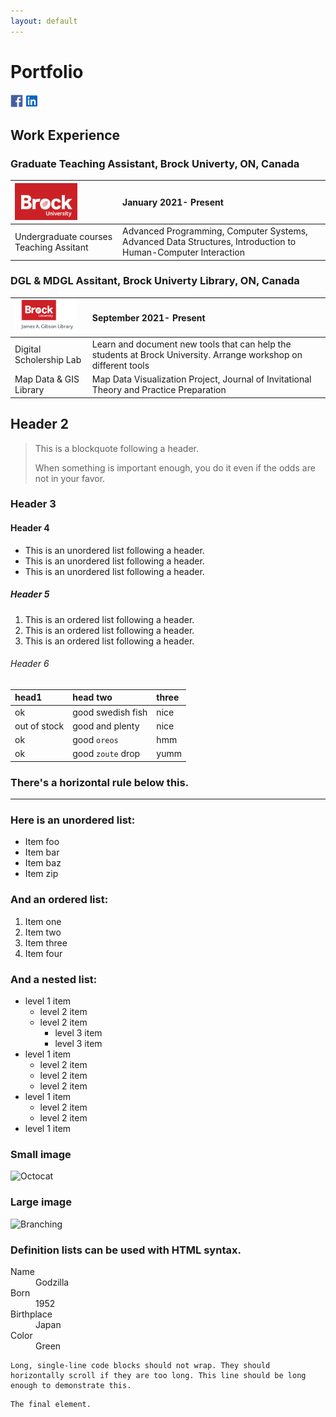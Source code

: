 ```yaml
---
layout: default
---
```

# Portfolio
[<img src="assets/img/fblogo.png?raw=true" width="20"/>](https://www.facebook.com/mohaiminehsan.anik/)
[<img src="assets/img/ldlogo.png?raw=true" width="20"/>](www.linkedin.com/in/mohaimin-ehsan-02072412b)


## Work Experience

### Graduate Teaching Assistant, Brock Univerty, ON, Canada



| <img src="assets/img/BrockLogo.png?raw=true" width="100"/>       | January 2021- Present          |
|:-------------|:------------------|
| Undergraduate courses Teaching Assitant | Advanced Programming, Computer Systems, Advanced Data Structures, Introduction to Human-Computer Interaction |



### DGL & MDGL Assitant, Brock Univerty Library, ON, Canada



| <img src="assets/img/BUL2.png?raw=true" width="100"/>       | September 2021- Present          |
|:-------------|:------------------|
| Digital Scholership Lab | Learn and document new tools that can help the students at Brock University. Arrange workshop on different tools  |
| Map Data & GIS Library  | Map Data Visualization Project, Journal of Invitational Theory and Practice Preparation                         |




## Header 2

> This is a blockquote following a header.
>
> When something is important enough, you do it even if the odds are not in your favor.

### Header 3



#### Header 4

*   This is an unordered list following a header.
*   This is an unordered list following a header.
*   This is an unordered list following a header.

##### Header 5

1.  This is an ordered list following a header.
2.  This is an ordered list following a header.
3.  This is an ordered list following a header.

###### Header 6

| head1        | head two          | three |
|:-------------|:------------------|:------|
| ok           | good swedish fish | nice  |
| out of stock | good and plenty   | nice  |
| ok           | good `oreos`      | hmm   |
| ok           | good `zoute` drop | yumm  |

### There's a horizontal rule below this.

* * *

### Here is an unordered list:

*   Item foo
*   Item bar
*   Item baz
*   Item zip

### And an ordered list:

1.  Item one
1.  Item two
1.  Item three
1.  Item four

### And a nested list:

- level 1 item
  - level 2 item
  - level 2 item
    - level 3 item
    - level 3 item
- level 1 item
  - level 2 item
  - level 2 item
  - level 2 item
- level 1 item
  - level 2 item
  - level 2 item
- level 1 item

### Small image

![Octocat](https://github.githubassets.com/images/icons/emoji/octocat.png)

### Large image

![Branching](https://guides.github.com/activities/hello-world/branching.png)


### Definition lists can be used with HTML syntax.

<dl>
<dt>Name</dt>
<dd>Godzilla</dd>
<dt>Born</dt>
<dd>1952</dd>
<dt>Birthplace</dt>
<dd>Japan</dd>
<dt>Color</dt>
<dd>Green</dd>
</dl>

```
Long, single-line code blocks should not wrap. They should horizontally scroll if they are too long. This line should be long enough to demonstrate this.
```

```
The final element.
```
